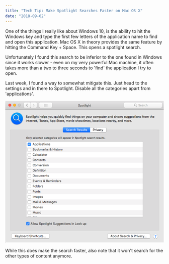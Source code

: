 ```yaml
---
title: "Tech Tip: Make Spotlight Searches Faster on Mac OS X"
date: "2018-09-02"
---
```


One of the things I really like about Windows 10, is the ability to hit the Windows key and type the first few letters of the application name to find and open this application. Mac OS X in theory provides the same feature by hitting the Command Key + Space. This opens a spotlight search.

Unfortunately I found this search to be inferior to the one found in Windows since it works slower - even on my very powerful Mac machine, it often takes more than a two to three seconds to 'find' the application I try to open.

Last week, I found a way to somewhat mitigate this. Just head to the settings and in there to Spotlight. Disable all the categories apart from 'applications'.

![spotlight.png](images/spotlight.png)

While this does make the search faster, also note that it won't search for the other types of content anymore.
